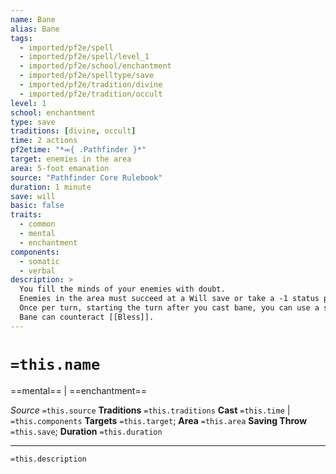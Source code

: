 ```yaml
---
name: Bane
alias: Bane
tags:
  - imported/pf2e/spell
  - imported/pf2e/spell/level_1
  - imported/pf2e/school/enchantment
  - imported/pf2e/spelltype/save
  - imported/pf2e/tradition/divine
  - imported/pf2e/tradition/occult
level: 1
school: enchantment
type: save
traditions: [divine, occult]
time: 2 actions
pf2etime: "*⬺{ .Pathfinder }*"
target: enemies in the area
area: 5-foot emanation
source: "Pathfinder Core Rulebook"
duration: 1 minute
save: will
basic: false
traits:
  - common
  - mental
  - enchantment
components:
  - somatic
  - verbal
description: >
  You fill the minds of your enemies with doubt.
  Enemies in the area must succeed at a Will save or take a -1 status penalty to attack rolls as long as they are in the area.
  Once per turn, starting the turn after you cast bane, you can use a single action, which has the concentrate trait, to increase the emanation's radius by 5 feet and force enemies in the area that weren't yet affected to attempt another saving throw.
  Bane can counteract [[Bless]].
---
```

# `=this.name`
==mental== | ==enchantment==

*Source* `=this.source`
**Traditions** `=this.traditions`
**Cast** `=this.time` | `=this.components`
**Targets** `=this.target`; **Area** `=this.area`
**Saving Throw** `=this.save`; **Duration** `=this.duration`

***
`=this.description`